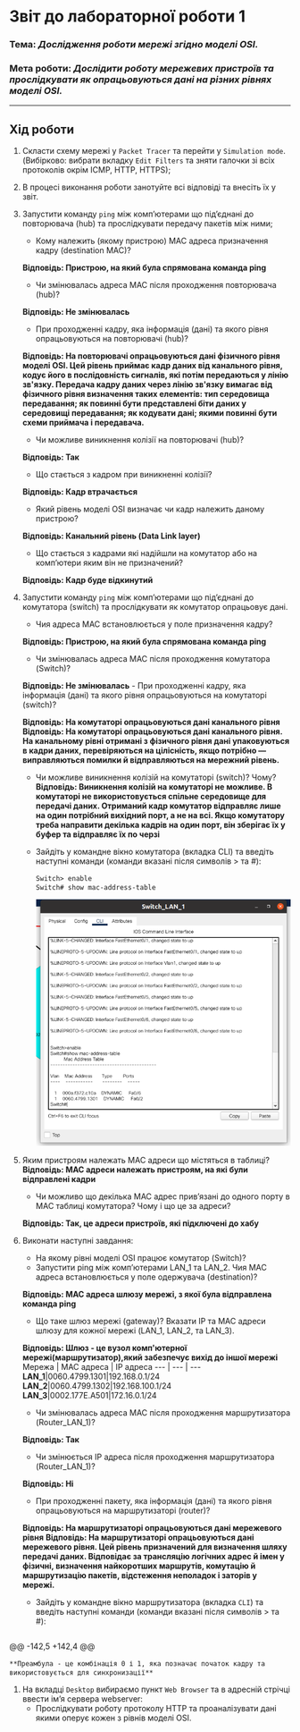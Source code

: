 # Звіт до лабораторної роботи 1
### Тема: _Дослідження роботи мережі згідно моделі OSI._
### Мета роботи: _Дослідити роботу мережевих пристроїв та прослідкувати як опрацьовуються дані на різних рівнях моделі OSI._
---
## Хід роботи
1. Скласти схему мережі у `Packet Tracer` та перейти у `Simulation mode`. (Вибірково: вибрати вкладку `Edit Filters` та зняти галочки зі всіх протоколів окрім ICMP, HTTP, HTTPS);
1. В процесі виконання роботи занотуйте всі відповіді та внесіть їх у звіт.
1. Запустити команду `ping` між комп’ютерами що під’єднані до повторювача (hub) та прослідкувати передачу пакетів між ними;
    - Кому належить (якому пристрою) MAC адреса призначення кадру (destination МАС)?
    
    **Відповідь: Пристрою, на який була спрямована команда ping**
    
    - Чи змінювалась адреса MAC після проходження повторювача (hub)?
    
    **Відповідь: Не змінювалась**
    
    - При проходженні кадру, яка інформація (дані) та якого рівня опрацьовуються на повторювачі (hub)?
    
    **Відповідь: На повторювачі опрацьовуються дані фізичного рівня моделі OSI. Цей рівень приймає кадр даних від канального рівня, кодує його в послідовність сигналів, які потім передаються у лінію зв'язку. Передача кадру даних через лінію зв'язку вимагає від фізичного рівня визначення таких елементів: тип середовища передавання; як повинні бути представлені біти даних у середовищі передавання; як кодувати дані; якими повинні бути схеми приймача і передавача.**
    
    - Чи можливе виникнення колізії на повторювачі (hub)?
    
    **Відповідь: Так**
    
    - Що стається з кадром при виникненні колізії?
    
    **Відповідь: Кадр втрачається**
    
    - Який рівень моделі OSI визначає чи кадр належить даному пристрою?
    
    **Відповідь: Канальний рівень (Data Link layer)**
    
    - Що стається з кадрами які надійшли на комутатор або на комп’ютери яким він не призначений?
   
    **Відповідь: Кадр буде відкинутий**
    
1. Запустити команду `ping` між комп’ютерами що під’єднані до комутатора (switch) та прослідкувати як комутатор опрацьовує дані.
    - Чия адреса MAC встановлюється у поле призначення кадру?
    
    **Відповідь: Пристрою, на який була спрямована команда ping**
    
    - Чи змінювалась адреса MAC після проходження комутатора (Switch)?
    
    **Відповідь: Не змінювалась**
       - При проходженні кадру, яка інформація (дані) та якого рівня опрацьовуються на комутаторі (switch)?

    **Відповідь: На комутаторі опрацьовуються дані канального рівня**
    **Відповідь: На комутаторі опрацьовуються дані канального рівня. На канальному рівні отримані з фізичного рівня дані упаковуються в кадри даних, перевіряються на цілісність, якщо потрібно — виправляються помилки й відправляються на мережний рівень.**

    - Чи можливе виникнення колізій на комутаторі (switch)? Чому?
     **Відповідь: Виникнення колізій на комутаторі не можливе. В комутаторі не використовується спільне середовище для передачі даних. Отриманий кадр комутатор відправляє лише на один потрібний вихідний порт, а не на всі. Якщо комутатору треба направити декілька кадрів на один порт, він зберігає їх у буфер та відправляє їх по черзі**
    
    - Зайдіть у командне вікно комутатора (вкладка CLI) та введіть наступні команди (команди вказані після символів > та #):
        ```shell script
        Switch> enable
        Switch# show mac-address-table
        ```
        ![alt text](https://github.com/osyka-oleksandr/osyka_lab_totk_2021/blob/main/lab-1/Screenshot%20from%202021-03-08%2000-50-54.png)
        
1. Яким пристроям належать МАС адреси що містяться в таблиці?
    **Відповідь: МАС адреси належать пристроям, на які були відправлені кадри**
    
    - Чи можливо що декілька МАС адрес прив’язані до одного порту в МАС таблиці комутатора? Чому і що це за адреси?
    
    **Відповідь: Так, це адреси пристроїв, які підключені до хабу**
    
1. Виконати наступні завдання:
    - На якому рівні моделі OSI працює комутатор (Switch)?
     - Запустити ping між комп’ютерами LAN_1 та LAN_2. Чия МАС адреса встановлюється у поле одержувача (destination)?
    
    **Відповідь: МАС адреса шлюзу мережі, з якої була відправлена команда ping**
    
    - Що таке шлюз мережі (gateway)? Вказати IP та МАС адреси шлюзу для кожної мережі (LAN_1, LAN_2, та LAN_3).
    
    **Відповідь: Шлюз - це вузол комп'ютерної мережі(маршрутизатор),який забезпечує вихід до іншої мережі**
      Мережа | МАС адреса | ІР адреса
      --- | --- | ---
      **LAN_1**|0060.4799.1301|192.168.0.1/24
      **LAN_2**|0060.4799.1302|192.168.100.1/24
      **LAN_3**|0002.177Е.А501|172.16.0.1/24
    
    - Чи змінювалась адреса MAC після проходження маршрутизатора (Router_LAN_1)? 
    
    **Відповідь: Так**
    
    - Чи змінюється ІР адреса після проходження маршрутизатора (Router_LAN_1)?
    
    **Відповідь: Ні**

    - При проходженні пакету, яка інформація (дані) та якого рівня опрацьовуються на маршрутизаторі (router)?

    **Відповідь: На маршрутизаторі опрацьовуються дані мережевого рівня**
    **Відповідь: На маршрутизаторі опрацьовуються дані мережевого рівня. Цей рівень призначений для визначення шляху передачі даних. Відповідає за трансляцію логічних адрес й імен у фізичні, визначення найкоротших маршрутів, комутацію й маршрутизацію пакетів, відстеження неполадок і заторів у мережі.**

    - Зайдіть у командне вікно маршрутизатора (вкладка `CLI`) та введіть наступні команди (команди вказані після символів > та #):
        ```shell script
@@ -142,5 +142,4 @@

    **Преамбула - це комбінація 0 і 1, яка позначає початок кадру та використовується для синхронизації**

1. На вкладці `Desktop` вибираємо пункт `Web Browser` та в адресній стрічці ввести ім’я сервера webserver:
    - Прослідкувати роботу протоколу HTTP та проаналізувати дані якими оперує кожен з рівнів моделі OSI.
